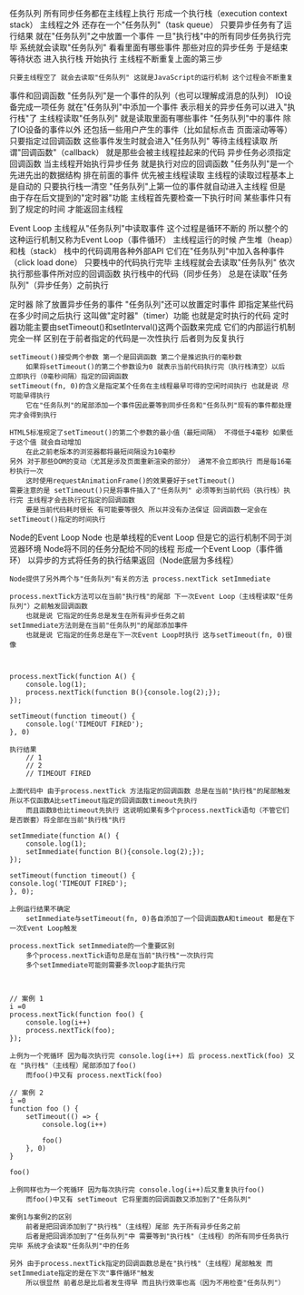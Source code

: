 


任务队列
    所有同步任务都在主线程上执行 形成一个执行栈（execution context stack）
    主线程之外 还存在一个"任务队列"（task queue） 只要异步任务有了运行结果 就在"任务队列"之中放置一个事件
    一旦"执行栈"中的所有同步任务执行完毕 系统就会读取"任务队列" 看看里面有哪些事件 那些对应的异步任务 于是结束等待状态 进入执行栈 开始执行
    主线程不断重复上面的第三步

    只要主线程空了 就会去读取"任务队列" 这就是JavaScript的运行机制 这个过程会不断重复



事件和回调函数
    "任务队列"是一个事件的队列（也可以理解成消息的队列） IO设备完成一项任务 就在"任务队列"中添加一个事件 表示相关的异步任务可以进入"执行栈"了
        主线程读取"任务队列" 就是读取里面有哪些事件
    "任务队列"中的事件 除了IO设备的事件以外 还包括一些用户产生的事件（比如鼠标点击 页面滚动等等）
    只要指定过回调函数 这些事件发生时就会进入"任务队列" 等待主线程读取
    所谓"回调函数"（callback） 就是那些会被主线程挂起来的代码 异步任务必须指定回调函数 当主线程开始执行异步任务 就是执行对应的回调函数
    "任务队列"是一个先进先出的数据结构 排在前面的事件 优先被主线程读取
    主线程的读取过程基本上是自动的 只要执行栈一清空 "任务队列"上第一位的事件就自动进入主线程
    但是 由于存在后文提到的"定时器"功能 主线程首先要检查一下执行时间 某些事件只有到了规定的时间 才能返回主线程




Event Loop
    主线程从"任务队列"中读取事件 这个过程是循环不断的 所以整个的这种运行机制又称为Event Loop（事件循环）
    主线程运行的时候 产生堆（heap）和栈（stack） 栈中的代码调用各种外部API 它们在"任务队列"中加入各种事件（click load done）
        只要栈中的代码执行完毕 主线程就会去读取"任务队列" 依次执行那些事件所对应的回调函数
    执行栈中的代码（同步任务） 总是在读取"任务队列"（异步任务）之前执行


定时器
    除了放置异步任务的事件 "任务队列"还可以放置定时事件 即指定某些代码在多少时间之后执行 这叫做"定时器"（timer）功能 也就是定时执行的代码
    定时器功能主要由setTimeout()和setInterval()这两个函数来完成 它们的内部运行机制完全一样 区别在于前者指定的代码是一次性执行 后者则为反复执行

    setTimeout()接受两个参数 第一个是回调函数 第二个是推迟执行的毫秒数
        如果将setTimeout()的第二个参数设为0 就表示当前代码执行完（执行栈清空）以后 立即执行（0毫秒间隔）指定的回调函数
    setTimeout(fn, 0)的含义是指定某个任务在主线程最早可得的空闲时间执行 也就是说 尽可能早得执行
        它在"任务队列"的尾部添加一个事件因此要等到同步任务和"任务队列"现有的事件都处理完才会得到执行

    HTML5标准规定了setTimeout()的第二个参数的最小值（最短间隔） 不得低于4毫秒 如果低于这个值 就会自动增加
        在此之前老版本的浏览器都将最短间隔设为10毫秒
    另外 对于那些DOM的变动（尤其是涉及页面重新渲染的部分） 通常不会立即执行 而是每16毫秒执行一次
        这时使用requestAnimationFrame()的效果要好于setTimeout()
    需要注意的是 setTimeout()只是将事件插入了"任务队列" 必须等到当前代码（执行栈）执行完 主线程才会去执行它指定的回调函数
        要是当前代码耗时很长 有可能要等很久 所以并没有办法保证 回调函数一定会在setTimeout()指定的时间执行




Node的Event Loop
    Node 也是单线程的Event Loop 但是它的运行机制不同于浏览器环境
    Node将不同的任务分配给不同的线程 形成一个Event Loop（事件循环） 以异步的方式将任务的执行结果返回（Node底层为多线程）

    Node提供了另外两个与"任务队列"有关的方法 process.nextTick setImmediate

    process.nextTick方法可以在当前"执行栈"的尾部 下一次Event Loop（主线程读取"任务队列"）之前触发回调函数
        也就是说 它指定的任务总是发生在所有异步任务之前
    setImmediate方法则是在当前"任务队列"的尾部添加事件
        也就是说 它指定的任务总是在下一次Event Loop时执行 这与setTimeout(fn, 0)很像

    

    process.nextTick(function A() {
        console.log(1);
        process.nextTick(function B(){console.log(2);});
    });

    setTimeout(function timeout() {
        console.log('TIMEOUT FIRED');
    }, 0)

    执行结果
        // 1
        // 2
        // TIMEOUT FIRED

    上面代码中 由于process.nextTick 方法指定的回调函数 总是在当前"执行栈"的尾部触发 所以不仅函数A比setTimeout指定的回调函数timeout先执行
        而且函数B也比timeout先执行 这说明如果有多个process.nextTick语句（不管它们是否嵌套）将全部在当前"执行栈"执行

    setImmediate(function A() {
        console.log(1);
        setImmediate(function B(){console.log(2);});
    });

    setTimeout(function timeout() {
    console.log('TIMEOUT FIRED');
    }, 0);

    上例运行结果不确定
        setImmediate与setTimeout(fn, 0)各自添加了一个回调函数A和timeout 都是在下一次Event Loop触发

    process.nextTick setImmediate的一个重要区别
        多个process.nextTick语句总是在当前"执行栈"一次执行完
        多个setImmediate可能则需要多次loop才能执行完

    

    // 案例 1
    i =0
    process.nextTick(function foo() {
        console.log(i++)
        process.nextTick(foo);
    });

    上例为一个死循环 因为每次执行完 console.log(i++) 后 process.nextTick(foo) 又在 "执行栈"（主线程）尾部添加了foo()
        而foo()中又有 process.nextTick(foo)

    // 案例 2
    i =0
    function foo () {
        setTimeout(() => {
            console.log(i++)

            foo()
        }, 0)
    }

    foo()

    上例同样也为一个死循环 因为每次执行完 console.log(i++)后又重复执行foo()
        而foo()中又有 setTimeout 它将里面的回调函数又添加到了"任务队列"

    案例1与案例2的区别
        前者是把回调添加到了"执行栈"（主线程）尾部 先于所有异步任务之前
        后者是把回调添加到了"任务队列"中 需要等到"执行栈"（主线程）的所有同步任务执行完毕 系统才会读取"任务队列"中的任务

    另外 由于process.nextTick指定的回调函数总是在"执行栈"（主线程）尾部触发 而setImmediate指定的是在下次"事件循环"触发
        所以很显然 前者总是比后者发生得早 而且执行效率也高（因为不用检查"任务队列"）
